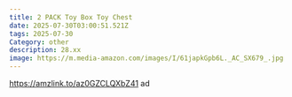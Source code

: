 ```yaml
---
title: 2 PACK Toy Box Toy Chest
date: 2025-07-30T03:00:51.521Z
tags: 2025-07-30
Category: other
description: 28.xx
image: https://m.media-amazon.com/images/I/61japkGpb6L._AC_SX679_.jpg
---
```

https://amzlink.to/az0GZCLQXbZ41    ad